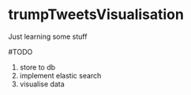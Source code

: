 # trumpTweetsVisualisation
Just learning some stuff

#TODO
1. store to db 
2. implement elastic search
3. visualise data
